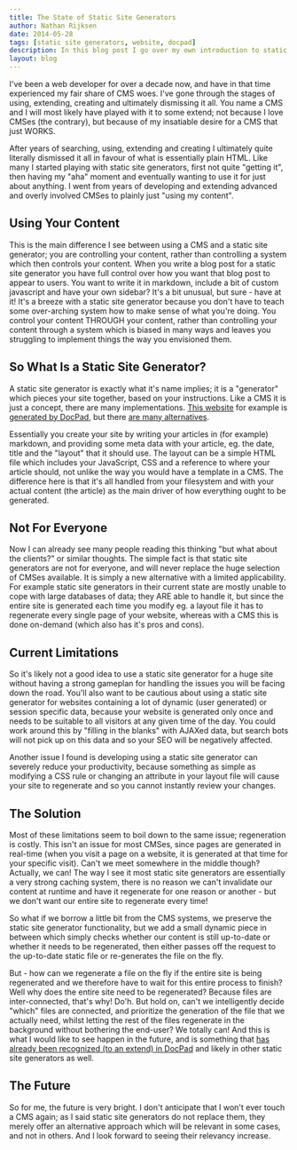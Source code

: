 ```yaml
---
title: The State of Static Site Generators
author: Nathan Rijksen
date: 2014-05-28
tags: [static site generators, website, docpad]
description: In this blog post I go over my own introduction to static site generators, what I like about them, what I dislike about them and where I think the future will (or should) take us.
layout: blog
---
```


I've been a web developer for over a decade now, and have in that time
experienced my fair share of CMS woes. I've gone through the stages of using,
extending, creating and ultimately dismissing it all. You name a CMS and I will
most likely have played with it to some extend; not because I love CMSes (the
contrary), but because of my insatiable desire for a CMS that just WORKS.

After years of searching, using, extending and creating I ultimately quite
literally dismissed it all in favour of what is essentially plain HTML. Like
many I started playing with static site generators, first not quite "getting it",
then having my "aha" moment and eventually wanting to use it for just about
anything. I went from years of developing and extending advanced and overly
involved CMSes to plainly just "using my content".

## Using Your Content

This is the main difference I see between using a CMS and a static site
generator; you are controlling your content, rather than controlling a system
which then controls your content. When you write a blog post for a static site
generator you have full control over how you want that blog post to appear to
users. You want to write it in markdown, include a bit of custom javascript and
have your own sidebar? It's a bit unusual, but sure - have at it! It's a breeze
with a static site generator because you don't have to teach some over-arching
system how to make sense of what you're doing. You control your content THROUGH
your content, rather than controlling your content through a system which is
biased in many ways and leaves you struggling to implement things the way you
envisioned them.

## So What Is a Static Site Generator?

A static site generator is exactly what it's name implies; it is a "generator"
which pieces your site together, based on your instructions. Like a CMS it is
just a concept, there are many implementations. [This website][1] for example
is [generated by DocPad][2], but there [are many alternatives][3].

Essentially you create your site by writing your articles in (for example)
markdown, and providing some meta data with your article, eg. the date, title
and the "layout" that it should use. The layout can be a simple HTML file which
includes your JavaScript, CSS and a reference to where your article should, not
unlike the way you would have a template in a CMS. The difference here is that
it's all handled from your filesystem and with your actual content (the article)
as the main driver of how everything ought to be generated.

## Not For Everyone

Now I can already see many people reading this thinking "but what about the
clients?" or similar thoughts. The simple fact is that static site generators
are not for everyone, and will never replace the huge selection of CMSes
available. It is simply a new alternative with a limited applicability. For
example static site generators in their current state are mostly unable to cope
with large databases of data; they ARE able to handle it, but since the entire
site is generated each time you modify eg. a layout file it has to regenerate
every single page of your website, whereas with a CMS this is done on-demand
(which also has it's pros and cons).

## Current Limitations

So it's likely not a good idea to use a static site generator for a huge site
without having a strong gameplan for handling the issues you will be facing down
the road. You'll also want to be cautious about using a static site generator
for websites containing a lot of dynamic (user generated) or session specific
data, because your website is generated only once and needs to be suitable to
all visitors at any given time of the day. You could work around this by "filling
in the blanks" with AJAXed data, but search bots will not pick up on this data
and so your SEO will be negatively affected.

Another issue I found is developing using a static site generator can severely
reduce your productivity, because something as simple as modifying a CSS rule
or changing an attribute in your layout file will cause your site to regenerate
and so you cannot instantly review your changes.

## The Solution

Most of these limitations seem to boil down to the same issue; regeneration is
costly. This isn't an issue for most CMSes, since pages are generated in
real-time (when you visit a page on a website, it is generated at that time for
your specific visit). Can't we meet somewhere in the middle though? Actually,
we can! The way I see it most static site generators are essentially a very
strong caching system, there is no reason we can't invalidate our content at
runtime and have it regenerate for one reason or another - but we don't want our
entire site to regenerate every time!

So what if we borrow a little bit from the CMS systems, we preserve the static
site generator functionality, but we add a small dynamic piece in between which
simply checks whether our content is still up-to-date or whether it needs to be
regenerated, then either passes off the request to the up-to-date static file or
re-generates the file on the fly.

But - how can we regenerate a file on the fly if the entire site is being
regenerated and we therefore have to wait for this entire process to finish?
Well why does the entire site need to be regenerated? Because files are
inter-connected, that's why! Do'h. But hold on, can't we intelligently decide
"which" files are connected, and prioritize the generation of the file that we
actually need, whilst letting the rest of the files regenerate in the background
without bothering the end-user? We totally can! And this is what I would like to
see happen in the future, and is something that [has already been recognized
(to an extend) in DocPad][4] and likely in other static site generators as well.

## The Future

So for me, the future is very bright. I don't anticipate that I won't ever touch
a CMS again; as I said static site generators do not replace them, they merely
offer an alternative approach which will be relevant in some cases, and not in
others. And I look forward to seeing their relevancy increase.


  [1]: https://github.com/Komodo/komodo-website
  [2]: http://docpad.org
  [3]: http://www.staticgen.com/
  [4]: https://github.com/bevry/docpad/issues/336

